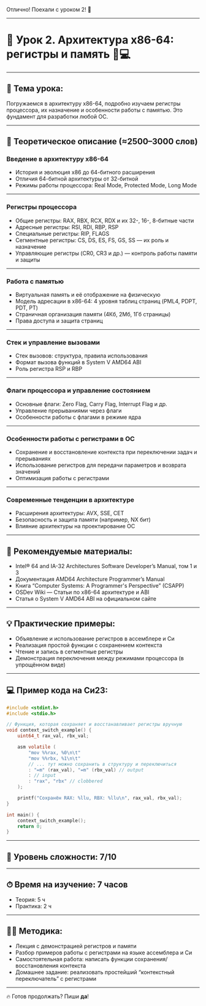 Отлично! Поехали с уроком 2! 🚀

---

# 🔹 Урок 2. Архитектура x86-64: регистры и память 🧠💻

---

## 🧩 Тема урока:

Погружаемся в архитектуру x86-64, подробно изучаем регистры процессора, их назначение и особенности работы с памятью. Это фундамент для разработки любой ОС.

---

## 🧠 Теоретическое описание (≈2500–3000 слов)

### Введение в архитектуру x86-64

* История и эволюция x86 до 64-битного расширения
* Отличия 64-битной архитектуры от 32-битной
* Режимы работы процессора: Real Mode, Protected Mode, Long Mode

---

### Регистры процессора

* Общие регистры: RAX, RBX, RCX, RDX и их 32-, 16-, 8-битные части
* Адресные регистры: RSI, RDI, RBP, RSP
* Специальные регистры: RIP, FLAGS
* Сегментные регистры: CS, DS, ES, FS, GS, SS — их роль и назначение
* Управляющие регистры (CR0, CR3 и др.) — контроль работы памяти и защиты

---

### Работа с памятью

* Виртуальная память и её отображение на физическую
* Модель адресации в x86-64: 4 уровня таблиц страниц (PML4, PDPT, PDT, PT)
* Страничная организация памяти (4Кб, 2Мб, 1Гб страницы)
* Права доступа и защита страниц

---

### Стек и управление вызовами

* Стек вызовов: структура, правила использования
* Формат вызова функций в System V AMD64 ABI
* Роль регистра RSP и RBP

---

### Флаги процессора и управление состоянием

* Основные флаги: Zero Flag, Carry Flag, Interrupt Flag и др.
* Управление прерываниями через флаги
* Особенности работы с флагами в режиме ядра

---

### Особенности работы с регистрами в ОС

* Сохранение и восстановление контекста при переключении задач и прерываниях
* Использование регистров для передачи параметров и возврата значений
* Оптимизация работы с регистрами

---

### Современные тенденции в архитектуре

* Расширения архитектуры: AVX, SSE, CET
* Безопасность и защита памяти (например, NX бит)
* Влияние архитектуры на проектирование ОС

---

## 📘 Рекомендуемые материалы:

* Intel® 64 and IA-32 Architectures Software Developer’s Manual, том 1 и 3
* Документация AMD64 Architecture Programmer’s Manual
* Книга “Computer Systems: A Programmer's Perspective” (CSAPP)
* OSDev Wiki — Статьи по x86-64 архитектуре и ABI
* Статья о System V AMD64 ABI на официальном сайте

---

## 💡 Практические примеры:

* Объявление и использование регистров в ассемблере и Си
* Реализация простой функции с сохранением контекста
* Чтение и запись в сегментные регистры
* Демонстрация переключения между режимами процессора (в упрощённом виде)

---

## 💻 Пример кода на Си23:

```c
#include <stdint.h>
#include <stdio.h>

// Функция, которая сохраняет и восстанавливает регистры вручную
void context_switch_example() {
    uint64_t rax_val, rbx_val;

    asm volatile (
        "mov %%rax, %0\n\t"
        "mov %%rbx, %1\n\t"
        // ... тут можно сохранить в структуру и переключиться
        : "=m" (rax_val), "=m" (rbx_val) // output
        : // input
        : "rax", "rbx" // clobbered
    );

    printf("Сохранён RAX: %llu, RBX: %llu\n", rax_val, rbx_val);
}

int main() {
    context_switch_example();
    return 0;
}
```

---

## 🧠 Уровень сложности: 7/10

---

## ⏱ Время на изучение: 7 часов

* Теория: 5 ч
* Практика: 2 ч

---

## 🧑‍🏫 Методика:

* Лекция с демонстрацией регистров и памяти
* Разбор примеров работы с регистрами на языке ассемблера и Си
* Самостоятельная работа: написать функции сохранения/восстановления контекста
* Домашнее задание: реализовать простейший “контекстный переключатель” с регистрами

---

🔥 Готов продолжать? Пиши **да**!
